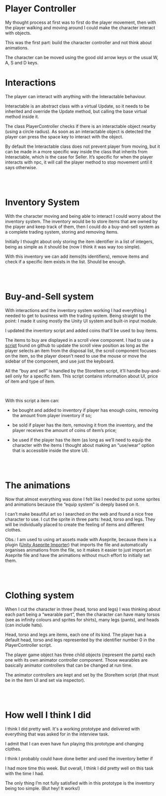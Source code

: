 # Player Controller
My thought process at first was to first do the player movement, then with the player walking and moving around I could make the character interact with objects.

This was the first part: build the character controller and not think about animations.

The character can be moved using the good old arrow keys or the usual W, A, S and D keys.

# Interactions
The player can interact with anything with the Interactable behaviour.

Interactable is an abstract class with a virtual Update, so it needs to be inherited and override the Update method, but calling the base virtual method inside it. 

The class PlayerController checks if there is an interactable object nearby (using a circle radius). As soon as an interactable object is detected the player can press the space key to interact with the object.

By default the Interactable class does not prevent player from
moving, but it can be made in a more specific way inside the class that inherits from Interactable, which is the case for Seller. It’s specific for when the player interacts with npc, it will call the player method to stop movement until it says otherwise.

<br /><br />

# Inventory System
With the character moving and being able to interact I could worry about the inventory system. The inventory would be to store items that are owned by the player and keep track of them, then I could do a buy-and-sell system as a complete trading system, storing and removing items.

Initially I thought about only storing the item identifier in a list of integers, being as simple as it should be (now I think it was way too simple).

With this inventory we can add items(its identifiers), remove items and check if a specific item exists in the list. Should be enough.

<br /><br />

# Buy-and-Sell system
With interactions and the inventory system working I had everything I needed to get to business with the trading system. Being straight to the point: I made it using mostly the Unity UI system and built-in input module.

I updated the inventory script and added coins that'll be used to buy items.

The items to buy are displayed in a scroll view component. I had to use a [script](https://gist.github.com/yasirkula/75ca350fb83ddcc1558d33a8ecf1483f) found on github to update the scroll view position as long as the player selects an item from the disposal list, the scroll component focuses on the item, so the player doesn't need to use the mouse or move the sidebar of the component, and use just the keyboard.

All the “buy and sell” is handled by the StoreItem script, it’ll handle buy-and-sell only for a specific item. This script contains information about UI, price of item and type of item.

<br />

With this script a item can:

- be bought and added to inventory if player has enough coins, removing the amount from player inventory if so;

- be sold if player has the item, removing it from the inventory, and the player receives the amount of coins of item’s price;

- be used if the player has the item (as long as we’ll need to equip the character with the items I thought about making an “use/wear” option that is accessible inside the store UI).

<br /><br />

# The animations
Now that almost everything was done I felt like I needed to put some sprites and animations because the “equip system” is deeply based on it.

I can’t make beautiful art so I searched on the web and found a nice free character to use. I cut the sprite in three parts: head, torso and legs. They will be individually placed to create the feeling of items and different clothes.

Obs.: I am used to using art assets made with Aseprite, because there is a plugin ([Unity Aseprite Importer](https://github.com/martinhodler/unity-aseprite-importer)) that imports the file and automatically organises animations from the file, so it makes it easier to just import an Aseprite file and have the animations without much effort to initially set them.

<br /><br />

# Clothing system
When I cut the character in three (head, torso and legs) I was thinking about each part being a “wearable part”, then the character can have many torsos (see as infinity colours and sprites for shirts), many legs (pants), and heads (can include hats).

Head, torso and legs are items, each one of its kind. The player has a default head, torso and legs represented by the identifier number 0 in the PlayerController script.

The player game object has three child objects (represent the parts) each one with its own animator controller component. Those wearables are basically animator controllers that can be changed at run time.

The animator controllers are kept and set by the StoreItem script (that must be in the item UI and set via inspector).

<br /><br />

# How well I think I did
I think I did pretty well. It's a working prototype and delivered with everything that was asked for in the interview task.

I admit that I can even have fun playing this prototype and changing clothes.

I think I probably could have done better and used the inventory better if 

I had more time this week. But overall, I think I did pretty well on this task with the time I had.

The only thing I’m not fully satisfied with in this prototype is the inventory being too simple. (But hey! It works!)
